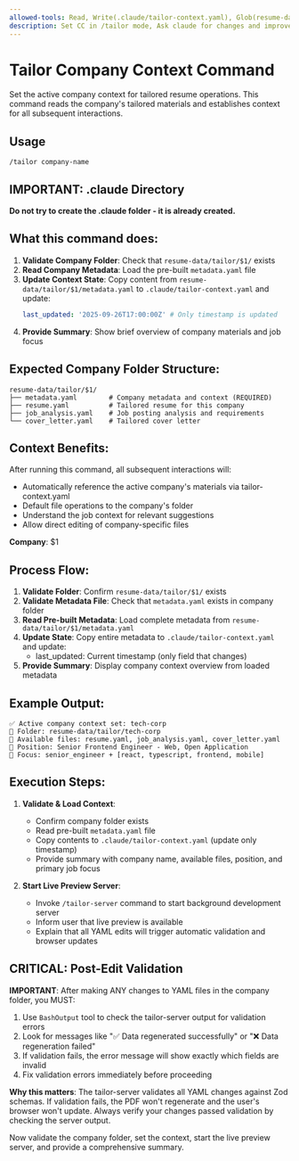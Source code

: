 ```yaml
---
allowed-tools: Read, Write(.claude/tailor-context.yaml), Glob(resume-data/tailor/**), SlashCommand
description: Set CC in /tailor mode, Ask claude for changes and improvements to the application assets  | argument-hint company-name
---
```


# Tailor Company Context Command

Set the active company context for tailored resume operations. This command reads the company's tailored materials and establishes context for all subsequent interactions.

## Usage

```
/tailor company-name
```

## IMPORTANT: .claude Directory

**Do not try to create the .claude folder - it is already created.**

## What this command does:

1. **Validate Company Folder**: Check that `resume-data/tailor/$1/` exists
2. **Read Company Metadata**: Load the pre-built `metadata.yaml` file
3. **Update Context State**: Copy content from `resume-data/tailor/$1/metadata.yaml` to `.claude/tailor-context.yaml` and update:
   ```yaml
   last_updated: '2025-09-26T17:00:00Z' # Only timestamp is updated
   ```
4. **Provide Summary**: Show brief overview of company materials and job focus

## Expected Company Folder Structure:

```
resume-data/tailor/$1/
├── metadata.yaml        # Company metadata and context (REQUIRED)
├── resume.yaml          # Tailored resume for this company
├── job_analysis.yaml    # Job posting analysis and requirements
└── cover_letter.yaml    # Tailored cover letter
```

## Context Benefits:

After running this command, all subsequent interactions will:

- Automatically reference the active company's materials via tailor-context.yaml
- Default file operations to the company's folder
- Understand the job context for relevant suggestions
- Allow direct editing of company-specific files

**Company**: $1

## Process Flow:

1. **Validate Folder**: Confirm `resume-data/tailor/$1/` exists
2. **Validate Metadata File**: Check that `metadata.yaml` exists in company folder
3. **Read Pre-built Metadata**: Load complete metadata from `resume-data/tailor/$1/metadata.yaml`
4. **Update State**: Copy entire metadata to `.claude/tailor-context.yaml` and update:
   - last_updated: Current timestamp (only field that changes)
5. **Provide Summary**: Display company context overview from loaded metadata

## Example Output:

```
✅ Active company context set: tech-corp
📁 Folder: resume-data/tailor/tech-corp
📄 Available files: resume.yaml, job_analysis.yaml, cover_letter.yaml
🎯 Position: Senior Frontend Engineer - Web, Open Application
🔧 Focus: senior_engineer + [react, typescript, frontend, mobile]
```

## Execution Steps:

1. **Validate & Load Context**:
   - Confirm company folder exists
   - Read pre-built `metadata.yaml` file
   - Copy contents to `.claude/tailor-context.yaml` (update only timestamp)
   - Provide summary with company name, available files, position, and primary job focus

2. **Start Live Preview Server**:
   - Invoke `/tailor-server` command to start background development server
   - Inform user that live preview is available
   - Explain that all YAML edits will trigger automatic validation and browser updates

## CRITICAL: Post-Edit Validation

**IMPORTANT**: After making ANY changes to YAML files in the company folder, you MUST:

1. Use `BashOutput` tool to check the tailor-server output for validation errors
2. Look for messages like "✅ Data regenerated successfully" or "❌ Data regeneration failed"
3. If validation fails, the error message will show exactly which fields are invalid
4. Fix validation errors immediately before proceeding

**Why this matters**: The tailor-server validates all YAML changes against Zod schemas. If validation fails, the PDF won't regenerate and the user's browser won't update. Always verify your changes passed validation by checking the server output.

Now validate the company folder, set the context, start the live preview server, and provide a comprehensive summary.
